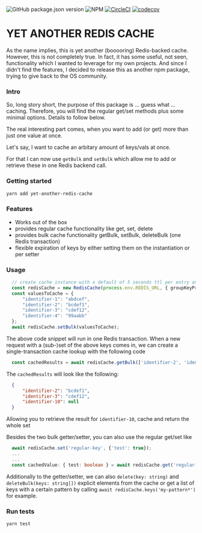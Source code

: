 ![GitHub package.json version](https://img.shields.io/github/package-json/v/slippyex/yet-another-redis-cache)
![NPM](https://img.shields.io/npm/l/yet-another-redis-cache)
[![CircleCI](https://dl.circleci.com/status-badge/img/gh/slippyex/yet-another-redis-cache/tree/main.svg?style=shield)](https://dl.circleci.com/status-badge/redirect/gh/slippyex/yet-another-redis-cache/tree/main)
[![codecov](https://codecov.io/gh/slippyex/yet-another-redis-cache/branch/main/graph/badge.svg?token=B1NTASVMHG)](https://codecov.io/gh/slippyex/yet-another-redis-cache)
# YET ANOTHER REDIS CACHE

As the name implies, this is yet another (booooring) Redis-backed cache. However, this is not completely true.
In fact, it has some useful, not seen, functionality which I wanted to leverage for my own projects.
And since I didn't find the features, I decided to release this as another npm package, trying to 
give back to the OS community.

### Intro
So, long story short, the purpose of this package is ... guess what ... caching. Therefore, you will 
find the regular get/set methods plus some minimal options. Details to follow below.

The real interesting part comes, when you want to add (or get) more than just one value at once.

Let's say, I want to cache an arbitary amount of keys/vals at once. 

For that I can now use `getBulk` and `setBulk` which allow me to add or retrieve these in one Redis backend call.

### Getting started
```bash
yarn add yet-another-redis-cache
```

### Features
- Works out of the box
- provides regular cache functionality like get, set, delete
- provides bulk cache functionality getBulk, setBulk, deleteBulk (one Redis transaction)
- flexible expiration of keys by either setting them on the instantiation or per setter

### Usage
```typescript
  // create cache instance with a default of 5 seconds ttl per entry and a group prefix "example"
  const redisCache = new RedisCache(process.env.REDIS_URL, { groupKeyPrefix: 'example', ttl: 5 });
  const valuesToCache = {
      "identifier-1": "abdcef",
      "identifier-2": "bcdef1",
      "identifier-3": "cdef12",
      "identifier-4": "99aabb"
  };
  await redisCache.setBulk(valuesToCache);
```
The above code snippet will run in one Redis transaction. When a new request with a (sub-)set of the above keys 
comes in, we can create a single-transaction cache lookup with the following code
```typescript
  const cachedResults = await redisCache.getBulk(['identifier-2', 'identifier-3', 'identifier-10']);
```
The `cachedResults` will look like the following:
```json
  {
      "identifier-2": "bcdef1",
      "identifier-3": "cdef12",
      "identifier-10": null
  }
```
Allowing you to retrieve the result for `identifier-10`, cache and return the whole set


Besides the two bulk getter/setter, you can also use the regular get/set like

```typescript
  await redisCache.set('regular-key', {'test': true});
  ...
  ...
  const cachedValue: { test: boolean } = await redisCache.get('regular-key');
```

Additionally to the getter/setter, we can also `delete(key: string)` and `deleteBulk(keys: string[])` explicit elements from the cache or get a list of keys with a certain pattern by calling `await redisCache.keys('my-pattern*')` for example.

### Run tests
```bash
yarn test
```
